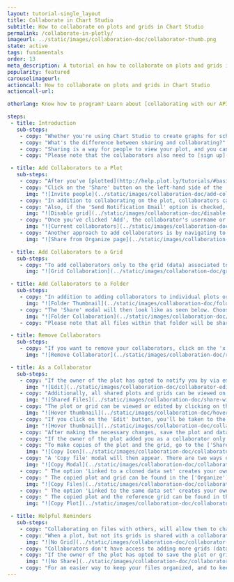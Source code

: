 ```yaml
---
layout: tutorial-single_layout
title: Collaborate in Chart Studio
subtitle: How to collaborate on plots and grids in Chart Studio
permalink: /collaborate-in-plotly/
imageurl: ../static/images/collaboration-doc/collaborator-thumb.png
state: active
tags: fundamentals
order: 13
meta_description: A tutorial on how to collaborate on plots and grids in Chart Studio
popularity: featured
carouselimageurl:
actioncall: How to collaborate on plots and grids in Chart Studio
actioncall-url:

otherlang: Know how to program? Learn about [collaborating with our APIs](https://plot.ly/ipython-notebooks/collaboration/), including Python, R, and Matlab.

steps:
 - title: Introduction
   sub-steps:
    - copy: "Whether you're using Chart Studio to create graphs for school, business, or for fun, you can [share and export](http://help.plot.ly/save-share-and-export-in-plotly/) these graphs so your colleagues and friends can see your work. Additionally, you can add collaborators to your charts."
    - copy: "What's the difference between sharing and collaborating?"
    - copy: "Sharing is a way for people to view your plot, and you can do so publicly or with a secret link. For more information about sharing, click [here](http://help.plot.ly/how-sharing-works-in-plotly/). Collaborating is not only sharing your plot, you're giving your fellow collaborator the permission to edit it as well. It's a way for more than one user to work on the same plot."
    - copy: "Please note that the collaborators also need to [sign up](http://help.plot.ly/how-to-sign-up-to-plotly/) to Chart Studio if they don't already have an account."

 - title: Add Collaborators to a Plot
   sub-steps:
    - copy: "After you've [plotted](http://help.plot.ly/tutorials/#basic), [styled](http://help.plot.ly/style-your-plots/) and [saved](http://help.plot.ly/save-share-and-export-in-plotly/) your graph, you can start adding collaborators."
    - copy: "Click on the 'Share' button on the left-hand side of the [Chart Studio](https://plot.ly/create). When the 'Share' modal appears, click on the 'Collaborate' tab at the top. Enter the Chart Studio username or email address of the collaborators, and you can add a message if you wish. You can also add more than one collaborator, as seen below."
      img: "![Invite people](../static/images/collaboration-doc/add-collaborators.png)"
    - copy: "In addition to collaborating on the plot, collaborators can also [edit](http://help.plot.ly/add-data-to-the-plotly-grid/#step-5-update-your-data) the grid (data) associated with the plot. By default, the option 'Add Collaborators to Grids' is checked in. You can uncheck this option while adding collaborators, to restrict them from editing the grid. Please note that when the 'Add Collaborators to Grids' option is off, the collaborators can still edit the [style] (http://help.plot.ly/style-your-plots/) of your chart."
    - copy: "Also, if the 'Send Notification Email' option is checked, an email will be sent to the collaborator's email address (associated with their plotly account). Please note that if the collaborator is added by email but does not have a Chart Studio account, a [sign-up](https://plot.ly/accounts/login/?action=signup) link will be sent in the email. After signing up, they will be able to view and edit the plot."
      img: "![Disable grid](../static/images/collaboration-doc/disable-grid-collaboration.png)"
    - copy: "Once you've clicked 'Add', the collaborator's username or email address will appear under the 'Current Collaborators' field."
      img: "![Current collaborators](../static/images/collaboration-doc/current-collaborators.png)"
    - copy: "Another approach to add collaborators is by navigating to your ['Organize'](https://plot.ly/organize/home) page where the plots and data are stored. You can hover over the plot or grid thumbnails and then click the 'Share' icon."
      img: "![Share from Organize page](../static/images/collaboration-doc/share-from-files.png)"

 - title: Add Collaborators to a Grid
   sub-steps:
    - copy: "To add collaborators only to the grid (data) associated to a plot but not the plot itself, go to the ['Organize'](https://plot.ly/organize/home) page, then click on the 'Share' icon after hovering over the grid's thumbnail. The 'Share' modal will then look like as seen below. Choose the desired privacy options for the folder and then proceed with adding the collaborators in the 'Collaborate' tab."
      img: "![Grid Collaboration](../static/images/collaboration-doc/grid-collaboration.png)"

 - title: Add Collaborators to a Folder
   sub-steps:
    - copy: "In addition to adding collaborators to individual plots or grids, the owner can also add collaborators to folders containing various files. To do that, go to the ['Organize'](https://plot.ly/organize/home) page, then click on the 'Share' icon after hovering over the folder's thumbnail."
      img: "![Folder Thumbnail](../static/images/collaboration-doc/folder-thumbnail.png)"
    - copy: "The 'Share' modal will then look like as seen below. Choose the desired privacy options for the folder and then proceed with adding the collaborators in the 'Collaborate' tab."
      img: "![Folder Collaboration](../static/images/collaboration-doc/folder-collaboration.png)"
    - copy: "Please note that all files within that folder will be shared with the collaborators and also removing collaborators can then only be done at the folder level. So a shared folder cannot have files that are not shared."

 - title: Remove Collaborators
   sub-steps:
    - copy: "If you want to remove your collaborators, click on the 'x' next to their name. When you hover over the 'x', you'll see a little pop-up telling you to click to remove that user from being a collaborator."
      img: "![Remove Collaborator](../static/images/collaboration-doc/remove-collaborator.png)"

 - title: As a Collaborator
   sub-steps:
    - copy: "If the owner of the plot has opted to notify you by via email, you'll receive one, stating that they want to share a plot with you and wish to collaborate. You'll be given a link of where you can view the plot. You can then click on the 'Edit' icon on the top right corner to edit the plot."
      img: "![Edit](../static/images/collaboration-doc/collaborator-edit.png)"
    - copy: "Additionally, all shared plots and grids can be viewed on the ['Organize'](https://plot.ly/organize/home) page, by clicking on the 'Shared with me' tab on the left-hand side, as seen below."
      img: "![Shared Files](../static/images/collaboration-doc/share-with-me.png)"
    - copy: "The plot or grid can be viewed or edited by clicking on the 'View' or 'Edit' buttons that appear when hovering over file thumbnails."
      img: "![Hover thumbnail](../static/images/collaboration-doc/hover-thumbnail.gif)"
    - copy: "If you click on the 'Edit' button, you'll be taken to the [Chart Studio](https://plot.ly/create), and you'll be able to edit the file that was shared with you."
      img: "![Hover thumbnail](../static/images/collaboration-doc/collaborator-chart-studio.png)"
    - copy: "After making the necessary changes, save the plot and data by clicking on the 'Save' button on the left-hand side. Once your plot is saved, the owner of the files that were shared with you will be able to see your updates."
    - copy: "If the owner of the plot added you as a collaborator only for the plot but not the grid, you cannot edit the grid, however, you can make copies of the plot and the grid in order to play around with the data of the plot."
    - copy: "To make copies of the plot and the grid, go to the ['Shared with me'](https://plot.ly/organize/shared) page, hover over the plot thumbnail and click the 'Copy'icon."
      img: "![Copy Icon](../static/images/collaboration-doc/collaborator-copy-icon.png)"
    - copy: "A 'Copy file' modal will then appear. There are two ways of copying as seen below."
      img: "![Copy Modal](../static/images/collaboration-doc/collaborator-copy-modal.png)"
    - copy: " The option 'Linked to a cloned data set' creates your own copies of the plot and grid. Any changes made to the copied plot or grid, will not affect the original files shared with you."
    - copy: " The copied plot and grid can be found in the ['Organize'](https://plot.ly/organize/home) page."
      img: "![Copy Files](../static/images/collaboration-doc/collaborator-copied-files.png)"
    - copy: " The option 'Linked to the same data set' creates your own copy of the plot and links the grid of the plot to the original grid shared by the owner. Any changes made to the copied plot's grid will get reflected on the reference grid, and thus, the owner will be able to see those changes on the grid. But since you've loaded your own plot with a reference grid, you can add more grids to that plot. Please note that when saving the plot after making changes, the save modal will not allow you to change the name of the reference grid."
    - copy: " The copied plot and the reference grid can be found in the ['Organize'](https://plot.ly/organize/home) page."
      img: "![Copy Plot](../static/images/collaboration-doc/collaborator-copied-plot.png)"

 - title: Helpful Reminders
   sub-steps:
    - copy: "Collaborating on files with others, will allow them to change the original files."
    - copy: "When a plot, but not its grids is shared with a collaborator, a modal will notify the collaborator that their status is 'read only' on the grid if they try to edit it."
      img: "![No Grid](../static/images/collaboration-doc/collaborator-grid-restriction.png)"
    - copy: "Collaborators don't have access to adding more grids (data) to plots, change file names, file privacy options or add more collaborators. Only the owner can perform such actions."
    - copy: "If the owner of the plot has opted to save the plot or grid as private, no one will be able to view them, only the collaborators will be able to view or edit them."
      img: "![No Share](../static/images/collaboration-doc/collaborator-no-share.gif)"
    - copy: "For an easier way to keep your files organized, and to keep track of the plots and their associated grids, we highly recommend to save them with proper filenames."
---
```

